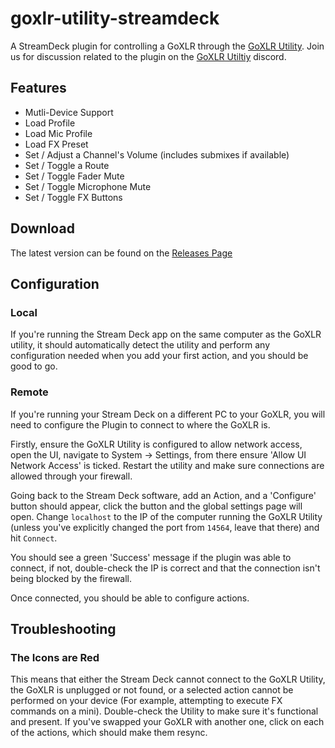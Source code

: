 # goxlr-utility-streamdeck
A StreamDeck plugin for controlling a GoXLR through the [GoXLR Utility](https://github.com/GoXLR-on-Linux/goxlr-utility/).
Join us for discussion related to the plugin on the [GoXLR Utiltiy](https://discord.gg/BRBjkkbvmZ) discord.

## Features
* Mutli-Device Support
* Load Profile
* Load Mic Profile
* Load FX Preset
* Set / Adjust a Channel's Volume (includes submixes if available)
* Set / Toggle a Route
* Set / Toggle Fader Mute
* Set / Toggle Microphone Mute
* Set / Toggle FX Buttons

## Download
The latest version can be found on the [Releases Page](https://github.com/frostycoolslug/goxlr-utility-streamdeck/releases/latest)

## Configuration

### Local
If you're running the Stream Deck app on the same computer as the GoXLR utility, it should automatically detect the utility
and perform any configuration needed when you add your first action, and you should be good to go.

### Remote
If you're running your Stream Deck on a different PC to your GoXLR, you will need to configure the Plugin to connect
to where the GoXLR is.

Firstly, ensure the GoXLR Utility is configured to allow network access, open the UI, navigate to System -> Settings,
from there ensure 'Allow UI Network Access' is ticked. Restart the utility and make sure connections are allowed through
your firewall.

Going back to the Stream Deck software, add an Action, and a 'Configure' button should appear, click the button and the
global settings page will open. Change `localhost` to the IP of the computer running the GoXLR Utility (unless you've 
explicitly changed the port from `14564`, leave that there) and hit `Connect`.

You should see a green 'Success' message if the plugin was able to connect, if not, double-check the IP is correct and
that the connection isn't being blocked by the firewall.

Once connected, you should be able to configure actions.

## Troubleshooting
### The Icons are Red
This means that either the Stream Deck cannot connect to the GoXLR Utility, the GoXLR is unplugged or not found, or a
selected action cannot be performed on your device (For example, attempting to execute FX commands on a mini).
Double-check the Utility to make sure it's functional and present. If you've swapped your GoXLR with another one, click
on each of the actions, which should make them resync.
